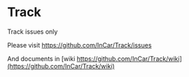 Track
=====

Track issues only

Please visit <https://github.com/InCar/Track/issues>

And documents in [wiki https://github.com/InCar/Track/wiki](https://github.com/InCar/Track/wiki)
